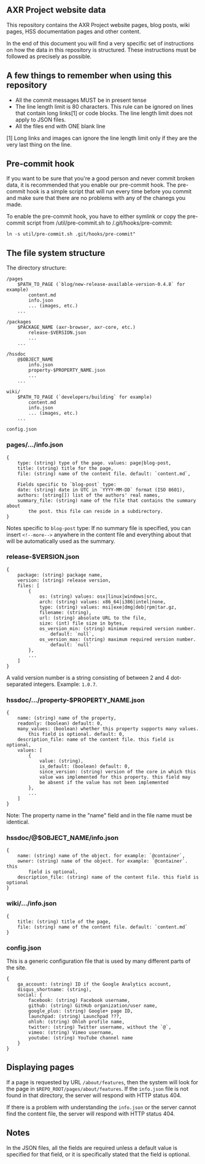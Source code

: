 AXR Project website data
------------------------

This repository contains the AXR Project website pages, blog posts, wiki pages,
HSS documentation pages and other content.

In the end of this document you will find a very specific set of instructions on
how the data in this repository is structured. These instructions must be
followed as precisely as possible.

## A few things to remember when using this repository
- All the commit messages MUST be in present tense
- The line length limit is 80 characters. This rule can be ignored on lines that
  contain long links[1] or code blocks. The line length limit does not apply to
  JSON files.
- All the files end with ONE blank line

[1] Long links and images can ignore the line length limit only if they are the
very last thing on the line.

## Pre-commit hook
If you want to be sure that you're a good person and never commit broken data,
it is recommended that you enable our pre-commit hook. The pre-commit hook is a
simple script that will run every time before you commit and make sure that
there are no problems with any of the chanegs you made.

To enable the pre-commit hook, you have to either symlink or copy the pre-commit
script from /util/pre-commit.sh to /.git/hooks/pre-commit:

	ln -s util/pre-commit.sh .git/hooks/pre-commit"

## The file system structure

The directory structure:

	/pages
		$PATH_TO_PAGE (`blog/new-release-available-version-0.4.8` for example)
			content.md
			info.json
			... (images, etc.)
		...

	/packages
		$PACKAGE_NAME (axr-browser, axr-core, etc.)
			release-$VERSION.json
			...
		...

	/hssdoc
		@$OBJECT_NAME
			info.json
			property-$PROPERTY_NAME.json
			...
		...

	wiki/
		$PATH_TO_PAGE (`developers/building` for example)
			content.md
			info.json
			... (images, etc.)
		...

	config.json

### pages/.../info.json

	{
		type: (string) type of the page. values: page|blog-post,
		title: (string) title for the page,
		file: (string) name of the content file. default: `content.md`,

		Fields specific to `blog-post` type:
		date: (string) date in UTC in `YYYY-MM-DD` format (ISO 8601),
		authors: (string[]) list of the authors' real names,
		summary_file: (string) name of the file that contains the summary about
			the post. this file can reside in a subdirectory.
	}

Notes specific to `blog-post` type:
If no summary file is specified, you can insert `<!--more-->` anywhere in the
content file and everything about that will be automatically used as the
summary.

### release-$VERSION.json

	{
		package: (string) package name,
		version: (string) release version,
		files: [
			{
				os: (string) values: osx|linux|windows|src,
				arch: (string) values: x86_64|i386|intel|none,
				type: (string) values: msi|exe|dmg|deb|rpm|tar.gz,
				filename: (string),
				url: (string) absolute URL to the file,
				size: (int) file size in bytes,
				os_version_min: (string) minimum required version number.
					default: `null`,
				os_version_max: (string) maximum required version number.
					default: `null`
			},
			...
		]
	}

A valid version number is a string consisting of between 2 and 4 dot-separated
integers. Example: `1.0.7`.


### hssdoc/.../property-$PROPERTY_NAME.json

	{
		name: (string) name of the property,
		readonly: (boolean) default: 0,
		many_values: (boolean) whether this property supports many values.
			this field is optional. default: 0,
		description_file: name of the content file. this field is optional,
		values: [
			{
				value: (string),
				is_default: (boolean) default: 0,
				since_version: (string) version of the core in which this
				value was implemented for this property. this field may
				be absent if the value has not been implemented
			},
			...
		]
	}

Note: The property name in the "name" field and in the file name must be
identical.


### hssdoc/@$OBJECT_NAME/info.json

	{
		name: (string) name of the object. for example: `@container`,
		owner: (string) name of the object. for example: `@container`. this
			field is optional,
		description_file: (string) name of the content file. this field is optional
	}


### wiki/.../info.json

	{
		title: (string) title of the page,
		file: (string) name of the content file. default: `content.md`
	}


### config.json

This is a generic configuration file that is used by many different parts of the
site.

	{
		ga_account: (string) ID if the Google Analytics account,
		disqus_shortname: (string),
		social: {
			facebook: (string) Facebook username,
			github: (string) GitHub organization/user name,
			google_plus: (string) Google+ page ID,
			launchpad: (string) Launchpad ???,
			ohloh: (string) Ohloh profile name,
			twitter: (string) Twitter username, without the `@`,
			vimeo: (string) Vimeo username,
			youtube: (string) YouTube channel name
		}
	}

## Displaying pages

If a page is requested by URL `/about/features`, then the system will
look for the page in `$REPO_ROOT/pages/about/features`. If the
`info.json` file is not found in that directory, the server will respond
with HTTP status 404.

If there is a problem with understanding the `info.json` or the server
cannot find the content file, the server will respond with HTTP status
404.

## Notes

In the JSON files, all the fields are required unless a default value
is specified for that field, or it is specifically stated that the field
is optional.
